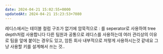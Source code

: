 ```yaml
---
date: 2024-04-21 15:02:55+0000
updatedAt: 2024-04-21 15:23:53+7080
---
```

레디스에서는 테이블 컬럼 구조가 없기에
암묵적으로 : 를 seperator로 사용하여
tree depth처럼 사용합니다
다른 팀원과 공통으로 레디스를 사용하는데
여러 관리상의 이유로 팀을 앞에 붙이는 경우도 있고, 암튼 회사 내부적으로 저렇게 사용하시는것 같네요
그냥 사용할 키를 설계해서 쓰는 것..